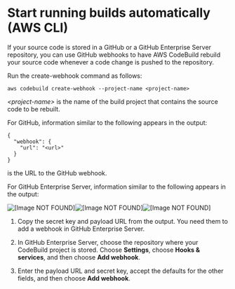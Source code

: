 # Start running builds automatically \(AWS CLI\)<a name="run-build-cli-auto-start"></a>

If your source code is stored in a GitHub or a GitHub Enterprise Server repository, you can use GitHub webhooks to have AWS CodeBuild rebuild your source code whenever a code change is pushed to the repository\.

Run the create\-webhook command as follows:

```
aws codebuild create-webhook --project-name <project-name>
```

*<project\-name>* is the name of the build project that contains the source code to be rebuilt\.

For GitHub, information similar to the following appears in the output:

```
{
  "webhook": {
    "url": "<url>"
  }
}
```

*<url>* is the URL to the GitHub webhook\.

For GitHub Enterprise Server, information similar to the following appears in the output:

![\[Image NOT FOUND\]](http://docs.aws.amazon.com/codebuild/latest/userguide/images/create-webhook-ghe.png)![\[Image NOT FOUND\]](http://docs.aws.amazon.com/codebuild/latest/userguide/)![\[Image NOT FOUND\]](http://docs.aws.amazon.com/codebuild/latest/userguide/)

1. Copy the secret key and payload URL from the output\. You need them to add a webhook in GitHub Enterprise Server\. 

1. In GitHub Enterprise Server, choose the repository where your CodeBuild project is stored\. Choose **Settings**, choose **Hooks & services**, and then choose **Add webhook**\. 

1. Enter the payload URL and secret key, accept the defaults for the other fields, and then choose **Add webhook**\.